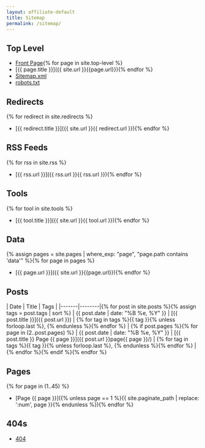 ```yaml
---
layout: affiliate-default
title: Sitemap
permalink: /sitemap/
---
```


## Top Level

* [Front Page](/index.html){% for page in site.top-level %}
* [{{ page.title }}]({{ site.url }}{{page.url}}){% endfor %}
* [Sitemap.xml](/sitemap.xml)
* [robots.txt](/robots.txt)

## Redirects

{% for redirect in site.redirects %}
* [{{ redirect.title }}]({{ site.url }}{{ redirect.url }}){% endfor %}

## RSS Feeds

{% for rss in site.rss %}
* [{{ rss.url }}]({{ rss.url }}{{ rss.url }}){% endfor %}

## Tools

{% for tool in site.tools %}
* [{{ tool.title }}]({{ site.url }}{{ tool.url }}){% endfor %}

## Data

{% assign pages = site.pages | where_exp: "page", "page.path contains 'data'" %}{% for page in pages %}
* [{{ page.url }}]({{ site.url }}{{page.url}}){% endfor %}

## Posts

| Date | Title | Tags |
|-------|--------|{% for post in site.posts %}{% assign tags = post.tags | sort %}
| {{ post.date | date: "%B %e, %Y" }} | [{{ post.title }}]({{ post.url }}) | {% for tag in tags %}{{ tag }}{% unless forloop.last %}, {% endunless %}{% endfor %} | {% if post.pages %}{% for page in (2..post.pages) %}
| {{ post.date | date: "%B %e, %Y" }} | [{{ post.title }} Page {{ page }}]({{ post.url }}page{{ page }}/) | {% for tag in tags %}{{ tag }}{% unless forloop.last %}, {% endunless %}{% endfor %} | {% endfor %}{% endif %}{% endfor %}

## Pages

{% for page in (1..45) %}
* [Page {{ page }}]({% unless page == 1 %}{{ site.paginate_path | replace: ':num', page }}{% endunless %}){% endfor %}

## 404s

* [404](/404.html)
